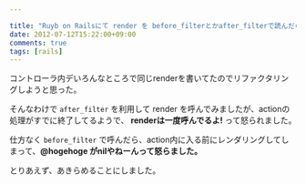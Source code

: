 ```yaml
---

title: "Ruyb on Railsにて render を before_filterとかafter_filterで読んだら酷い目にあった"
date: 2012-07-12T15:22:00+09:00
comments: true
tags: [rails]
---
```

コントローラ内デいろんなところで同じrenderを書いてたのでリファクタリングしようと思った。

そんなわけで `after_filter` を利用して render を呼んでみましたが、actionの処理がすでに終了してるようで、 **renderは一度呼んでるよ!** って怒られました。

仕方なく `before_filter` で呼んだら、action内に入る前にレンダリングしてしまって、**@hogehoge がnilやねーんって怒らました。**

とりあえず、あきらめることにしました。
